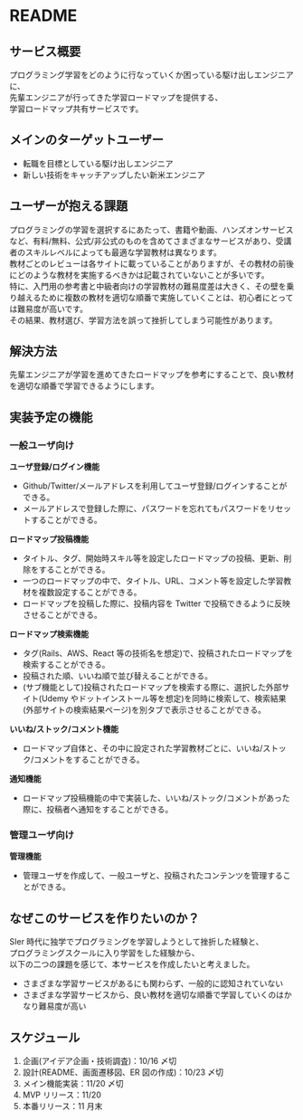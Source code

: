 # README

## サービス概要

プログラミング学習をどのように行なっていくか困っている駆け出しエンジニアに、
<br>先輩エンジニアが行ってきた学習ロードマップを提供する、
<br>学習ロードマップ共有サービスです。

## メインのターゲットユーザー

- 転職を目標としている駆け出しエンジニア
- 新しい技術をキャッチアップしたい新米エンジニア

## ユーザーが抱える課題

プログラミングの学習を選択するにあたって、書籍や動画、ハンズオンサービスなど、有料/無料、公式/非公式のものを含めてさまざまなサービスがあり、受講者のスキルレベルによっても最適な学習教材は異なります。
<br>教材ごとのレビューは各サイトに載っていることがありますが、その教材の前後にどのような教材を実施するべきかは記載されていないことが多いです。
<br>特に、入門用の参考書と中級者向けの学習教材の難易度差は大きく、その壁を乗り越えるために複数の教材を適切な順番で実施していくことは、初心者にとっては難易度が高いです。
<br>その結果、教材選び、学習方法を誤って挫折してしまう可能性があります。

## 解決方法

先輩エンジニアが学習を進めてきたロードマップを参考にすることで、良い教材を適切な順番で学習できるようにします。

## 実装予定の機能

### 一般ユーザ向け

**ユーザ登録/ログイン機能**

- Github/Twitter/メールアドレスを利用してユーザ登録/ログインすることができる。
- メールアドレスで登録した際に、パスワードを忘れてもパスワードをリセットすることができる。

**ロードマップ投稿機能**

- タイトル、タグ、開始時スキル等を設定したロードマップの投稿、更新、削除をすることができる。
- 一つのロードマップの中で、タイトル、URL、コメント等を設定した学習教材を複数設定することができる。
- ロードマップを投稿した際に、投稿内容を Twitter で投稿できるように反映させることができる。

**ロードマップ検索機能**

- タグ(Rails、AWS、React 等の技術名を想定)で、投稿されたロードマップを検索することができる。
- 投稿された順、いいね順で並び替えることができる。
- (サブ機能として)投稿されたロードマップを検索する際に、選択した外部サイト(Udemy やドットインストール等を想定)を同時に検索して、検索結果(外部サイトの検索結果ページ)を別タブで表示させることができる。

**いいね/ストック/コメント機能**

- ロードマップ自体と、その中に設定された学習教材ごとに、いいね/ストック/コメントをすることができる。

**通知機能**

- ロードマップ投稿機能の中で実装した、いいね/ストック/コメントがあった際に、投稿者へ通知をすることができる。

### 管理ユーザ向け

**管理機能**

- 管理ユーザを作成して、一般ユーザと、投稿されたコンテンツを管理することができる。

## なぜこのサービスを作りたいのか？

SIer 時代に独学でプログラミングを学習しようとして挫折した経験と、
<br>プログラミングスクールに入り学習をした経験から、
<br>以下の二つの課題を感じて、本サービスを作成したいと考えました。

- さまざまな学習サービスがあるにも関わらず、一般的に認知されていない
- さまざまな学習サービスから、良い教材を適切な順番で学習していくのはかなり難易度が高い

## スケジュール

1. 企画(アイデア企画・技術調査)：10/16 〆切
2. 設計(README、画面遷移図、ER 図の作成)：10/23 〆切
3. メイン機能実装：11/20 〆切
4. MVP リリース：11/20
5. 本番リリース：11 月末

